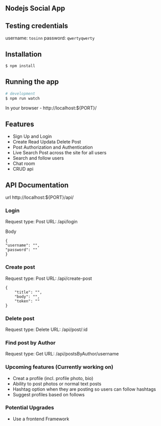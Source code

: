## Nodejs Social App

## Testing credentials

username: `tosinn`
password: `qwertyqwerty`

## Installation

```bash
$ npm install
```

## Running the app

```bash
# development
$ npm run watch
```

In your browser - http://localhost:${PORT}/

## Features

- Sign Up and Login
- Create Read Updata Delete Post
- Post Authorization and Authentication
- Live Search Post across the site for all users
- Search and follow users
- Chat room
- CRUD api

## API Documentation

url http://localhost:${PORT}/api/

### Login

Request type: Post
URL: /api/login

Body

```
{
"username": "",
"password": ""
}
```

### Create post

Request type: Post
URL: /api/create-post

```
{
	"title": "",
	"body": "",
	"token": ""
}
```

### Delete post

Request type: Delete
URL: /api/post/:id

### Find post by Author

Request type: Get
URL: /api/postsByAuthor/username

### Upcoming features (Currently working on)

- Creat a profile (incl. profile photo, bio)
- Ability to post photos or normal text posts
- Hashtag option when they are posting so users can follow hashtags
- Suggest profiles based on follows

### Potential Upgrades

- Use a frontend Framework
